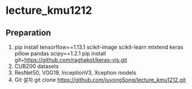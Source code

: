 # lecture_kmu1212

## Preparation

1.	pip install tensorflow==1.13.1 scikit-image scikit-learn mlxtend keras pillow pandas scipy==1.2.1
pip install git+https://github.com/raghakot/keras-vis.git
2.	CUB200 datasets
3.	ResNet50, VGG19, InceptionV3, Xception models
4.	Git 설치 git clone https://github.com/juyongSong/lecture_kmu1212.git
